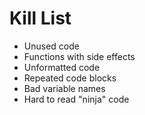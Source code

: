 Kill List
=========
* Unused code
* Functions with side effects
* Unformatted code
* Repeated code blocks
* Bad variable names
* Hard to read "ninja" code